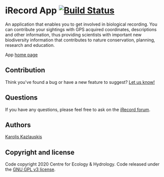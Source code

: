 # iRecord App [![Build Status](https://travis-ci.org/NERC-CEH/irecord-app.svg?branch=master)](https://travis-ci.org/NERC-CEH/irecord-app)

An application that enables you to get involved in biological
recording. You can contribute your sightings with GPS acquired coordinates,
descriptions and other information, thus providing scientists with important
new biodiversity information that contributes to nature conservation,
planning, research and education.

App [home page](https://irecord.org.uk/app/)

## Contribution

Think you've found a bug or have a new feature to suggest?
[Let us know!](https://github.com/NERC-CEH/irecord-app/issues)

## Questions

If you have any questions, please feel free to ask on the
[iRecord forum](http://www.brc.ac.uk/irecord/forum/26).


## Authors

[Karolis Kazlauskis](https://flumens.io)


## Copyright and license

Code copyright 2020 Centre for Ecology & Hydrology.
Code released under the [GNU GPL v3 license](LICENSE).
